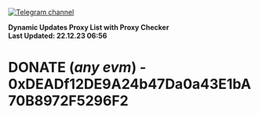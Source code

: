 [![Telegram channel](https://img.shields.io/endpoint?url=https://runkit.io/damiankrawczyk/telegram-badge/branches/master?url=https://t.me/n4z4v0d)](https://t.me/n4z4v0d) 

**Dynamic Updates Proxy List with Proxy Checker**  
**Last Updated: 22.12.23 06:56**

# DONATE (_any evm_) - 0xDEADf12DE9A24b47Da0a43E1bA70B8972F5296F2
